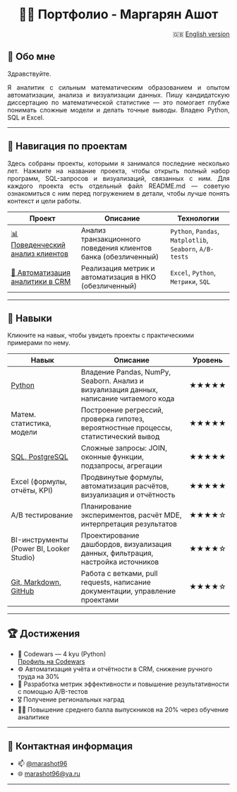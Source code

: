 #  <div align="center"> 👨‍💻 Портфолио - Маргарян Ашот </div>

<div align="right">
  
🇬🇧 [English version](README-EN.md)

</div>


## 👋 Обо мне

Здравствуйте.

<p align="justify"> Я аналитик с сильным математическим образованием и опытом автоматизации, анализа и визуализации данных. Пишу кандидатскую диссертацию по математической статистике — это помогает глубже понимать сложные модели и делать точные выводы. Владею Python, SQL и Excel. </p>

---

## 🧭 Навигация по проектам
<p align="justify"> Здесь собраны проекты, которыми я занимался последние несколько лет. Нажмите на название проекта, чтобы открыть полный набор программ, SQL-запросов и визуализаций, связанных с ним. 
  Для каждого проекта есть отдельный файл README.md — советую ознакомиться с ним перед погружением в детали, чтобы лучше понять контекст и цели работы. </p>

| Проект | Описание | Технологии |
|--------|----------|------------|
| [📊 Поведенческий анализ клиентов](./projects/paysim_analysis/README.md) | Анализ транзакционного поведения клиентов банка (обезличенный) | `Python`, `Pandas`, `Matplotlib`, `Seaborn`, `A/B-tests` |
| [📁 Автоматизация аналитики в CRM](./projects/crm_automation/README.md) | Реализация метрик и автоматизация в НКО (обезличенный)| `Excel`, `Python`, `Метрики`, `SQL` |

---

## 🧰 Навыки

Кликните на навык, чтобы увидеть проекты с практическими примерами по нему.

| Навык | Описание | Уровень |
|-------|----------|---------|
| [Python](https://github.com/marashot96/Python-skills) | Владение Pandas, NumPy, Seaborn. Анализ и визуализация данных, написание читаемого кода | ★★★★★ |
| Матем. статистика, модели | Построение регрессий, проверка гипотез, вероятностные процессы, статистический вывод | ★★★★★ |
| [SQL, PostgreSQL](https://github.com/marashot96/SQL-Skills) | Сложные запросы: JOIN, оконные функции, подзапросы, агрегации | ★★★★★ |
| Excel (формулы, отчёты, KPI) | Продвинутые формулы, автоматизация расчётов, визуализация и отчётность | ★★★★★ |
| A/B тестирование | Планирование экспериментов, расчёт MDE, интерпретация результатов | ★★★★☆ |
| BI-инструменты (Power BI, Looker Studio) | Проектирование дашбордов, визуализация данных, фильтрация, настройка источников | ★★★★☆ |
| [Git, Markdown, GitHub](https://github.com/marashot96/) | Работа с ветками, pull requests, написание документации, управление проектами | ★★★★☆ |

---

## 🏆 Достижения

- 🎯 Codewars — 4 kyu (Python)  
  [Профиль на Codewars](https://www.codewars.com/users/marashot96)  
- ⚙️ Автоматизация учёта и отчётности в CRM, снижение ручного труда на 30%
- 🧪 Разработка метрик эффективности и повышение результативности с помощью A/B-тестов
- 🎖️ Получение региональных наград
- 👨‍🏫 Повышение среднего балла выпускников на 20% через обучение аналитике  

---

## 💼 Контактная информация

- 📫 [@marashot96](https://t.me/marashot96)
- 🌐 [marashot96@ya.ru](mailto:marashot96@ya.ru)

---


